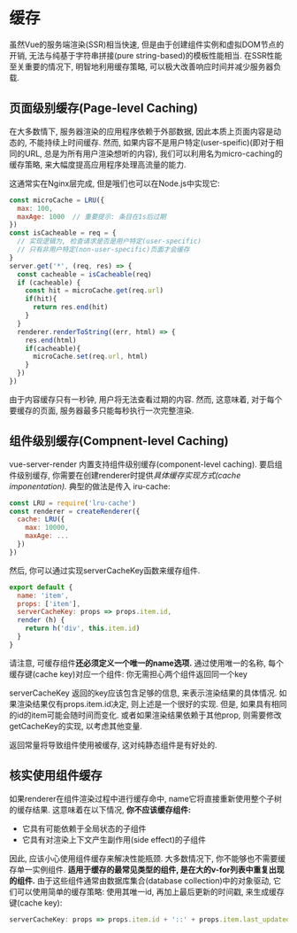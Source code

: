 
# 缓存
虽然Vue的服务端渲染(SSR)相当快速, 但是由于创建组件实例和虚拟DOM节点的开销, 无法与纯基于字符串拼接(pure string-based)的模板性能相当. 在SSR性能至关重要的情况下, 明智地利用缓存策略, 可以极大改善响应时间并减少服务器负载.

## 页面级别缓存(Page-level Caching)
在大多数情下, 服务器渲染的应用程序依赖于外部数据, 因此本质上页面内容是动态的, 不能持续上时间缓存. 然而, 如果内容不是用户特定(user-speific)(即对于相同的URL, 总是为所有用户渲染想听的内容), 我们可以利用名为micro-caching的缓存策略, 来大幅度提高应用程序处理高流量的能力.

这通常实在Nginx层完成, 但是哦们也可以在Node.js中实现它:
```js
const microCache = LRU({
  max: 100,
  maxAge: 1000  // 重要提示: 条目在1s后过期
})
const isCacheable = req = {
  // 实现逻辑为, 检查请求是否是用户特定(user-specific)
  // 只有非用户特定(non-user-specific)页面才会缓存
}
server.get('*', (req, res) => {
  const cacheable = isCacheable(req)
  if (cacheable) {
    const hit = microCache.get(req.url)
    if(hit){
      return res.end(hit)
    }
  }
  renderer.renderToString((err, html) => {
    res.end(html)
    if(cacheable){
      microCache.set(req.url, html)
    }
  })
})
```
由于内容缓存只有一秒钟, 用户将无法查看过期的内容. 然而, 这意味着, 对于每个要缓存的页面, 服务器最多只能每秒执行一次完整渲染.

## 组件级别缓存(Compnent-level Caching)
vue-server-render 内置支持组件级别缓存(component-level caching). 要启组件级别缓存, 你需要在创建renderer时提供*具体缓存实现方式(cache imponentation).* 典型的做法是传入 iru-cache:
```js
const LRU = require('lru-cache')
const renderer = createRenderer({
  cache: LRU({
    max: 10000,
    maxAge: ...
  })
})
```
然后, 你可以通过实现serverCacheKey函数来缓存组件.
```js
export default {
  name: 'item',
  props: ['item'],
  serverCacheKey: props => props.item.id,
  render (h) {
    return h('div', this.item.id)
  }
}
```
请注意, 可缓存组件**还必须定义一个唯一的name选项.** 通过使用唯一的名称, 每个缓存键(cache key)对应一个组件: 你无需担心两个组件返回同一个key

serverCacheKey 返回的key应该包含足够的信息, 来表示渲染结果的具体情况. 如果渲染结果仅有props.item.id决定, 则上述是一个很好的实现. 但是, 如果具有相同的id的item可能会随时间而变化. 或者如果渲染结果依赖于其他prop, 则需要修改getCacheKey的实现, 以考虑其他变量.

返回常量将导致组件使用被缓存, 这对纯静态组件是有好处的.

## 核实使用组件缓存
如果renderer在组件渲染过程中进行缓存命中, name它将直接重新使用整个子树的缓存结果. 这意味着在以下情况, **你不应该缓存组件:**
- 它具有可能依赖于全局状态的子组件
- 它具有对渲染上下文产生副作用(side effect)的子组件

因此, 应该小心使用组件缓存来解决性能瓶颈. 大多数情况下, 你不能够也不需要缓存单一实例组件. **适用于缓存的最常见类型的组件, 是在大的v-for列表中重复出现的组件.** 由于这些组件通常由数据库集合(database collection)中的对象驱动, 它们可以使用简单的缓存策略: 使用其唯一id, 再加上最后更新的时间戳, 来生成缓存键(cache key):
```js
serverCacheKey: props => props.item.id + '::' + props.item.last_updated
```